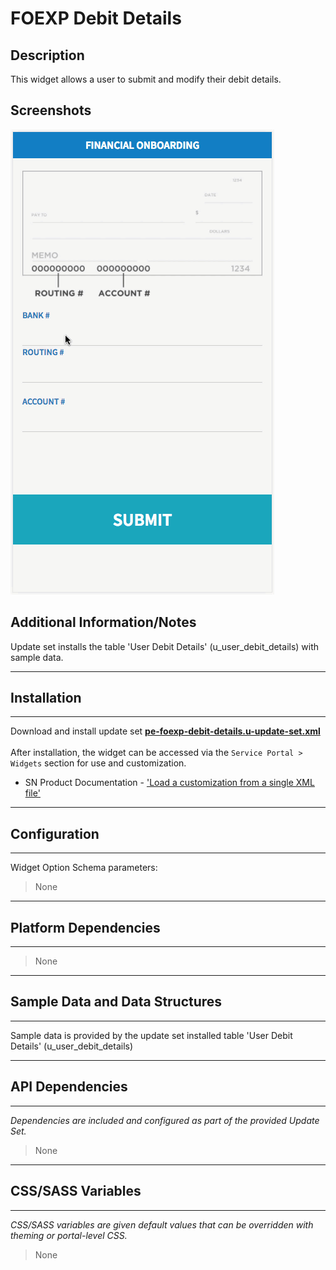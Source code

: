 # FOEXP Debit Details

## Description

This widget allows a user to submit and modify their debit details.

## Screenshots
![FOEXP Debit Details](../images/pe-foexp-debit-details.gif "FOEXP Debit Details")

## Additional Information/Notes

Update set installs the table 'User Debit Details' (u_user_debit_details) with sample data.

---
## Installation
---
Download and install update set **[pe-foexp-debit-details.u-update-set.xml](https://github.com/platform-experience/serviceportal-widget-library/blob/master/pe-foexp-debit-details/pe-foexp-debit-details-update-set.u-update-set.xml)** <br/><br/>
After installation, the widget can be accessed via the `Service Portal > Widgets` section for use and customization.<br/>
* SN Product Documentation - ['Load a customization from a single XML file'](https://docs.servicenow.com/bundle/jakarta-application-development/page/build/system-update-sets/task/t_SaveAnUpdateSetAsAnXMLFile.html)

---
## Configuration
---
Widget Option Schema parameters:
> None
---
## Platform Dependencies
---
> None
---
## Sample Data and Data Structures
---
Sample data is provided by the update set installed table 'User Debit Details' (u_user_debit_details)

---
## API Dependencies
---
<i>Dependencies are included and configured as part of the provided Update Set.</i>
> None
---
## CSS/SASS Variables
---
_CSS/SASS variables are given default values that can be overridden with theming or portal-level CSS._
> None